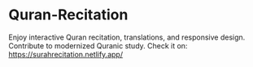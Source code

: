 # Quran-Recitation
Enjoy interactive Quran recitation, translations, and responsive design. Contribute to modernized Quranic study. 
Check it on: https://surahrecitation.netlify.app/
